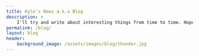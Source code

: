```yaml
---
title: Kyle's News a.k.a Blog
description: >
    I'll try and write about interesting things from time to time. Hopefully you'll find something helpful!
permalink: /blog/
layout: blog
header:
    background_image: /assets/images/blog/thunder.jpg
---
```

